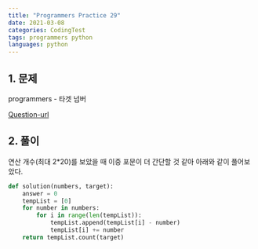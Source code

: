 ```yaml
---
title: "Programmers Practice 29"
date: 2021-03-08
categories: CodingTest
tags: programmers python
languages: python
---
```

## 1. 문제 

programmers - 타겟 넘버

[Question-url](https://programmers.co.kr/learn/courses/30/lessons/43165)


## 2. 풀이

연산 개수(최대 2*20)를 보았을 때 이중 포문이 더 간단할 것 같아 아래와 같이 풀어보았다.

```python
def solution(numbers, target):
    answer = 0
    tempList = [0]
    for number in numbers:
        for i in range(len(tempList)):
            tempList.append(tempList[i] - number)
            tempList[i] += number
    return tempList.count(target)
```